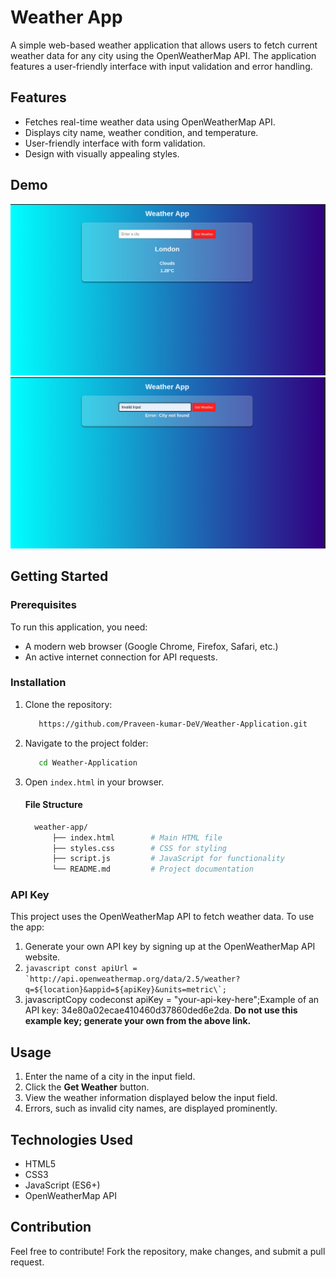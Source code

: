 # Weather App

A simple web-based weather application that allows users to fetch current weather data for any city using the OpenWeatherMap API. The application features a user-friendly interface with input validation and error handling.

## Features

- Fetches real-time weather data using OpenWeatherMap API.
- Displays city name, weather condition, and temperature.
- User-friendly interface with form validation.
- Design with visually appealing styles.

## Demo

![Weather App Screenshot](/ScreenShots/Screenshot-1.png)
![Weather App Screenshot](/ScreenShots/Screenshot-2.png)

## Getting Started

### Prerequisites

To run this application, you need:

- A modern web browser (Google Chrome, Firefox, Safari, etc.)
- An active internet connection for API requests.

### Installation

1. Clone the repository:

   ```bash
      https://github.com/Praveen-kumar-DeV/Weather-Application.git
   ```

2. Navigate to the project folder:

   ```bash
      cd Weather-Application
   ```

3. Open `index.html` in your browser.
   #### File Structure
   ```bash
     weather-app/
         ├── index.html        # Main HTML file
         ├── styles.css        # CSS for styling
         ├── script.js         # JavaScript for functionality
         └── README.md         # Project documentation
   ```

### API Key

This project uses the OpenWeatherMap API to fetch weather data. To use the app:

1.  Generate your own API key by signing up at the OpenWeatherMap API website.
2.  `` javascript const apiUrl = `http://api.openweathermap.org/data/2.5/weather?q=${location}&appid=${apiKey}&units=metric\`;  ``
3.  javascriptCopy codeconst apiKey = "your-api-key-here";Example of an API key: 34e80a02ecae410460d37860ded6e2da. **Do not use this example key; generate your own from the above link.**

## Usage

1.  Enter the name of a city in the input field.
2.  Click the **Get Weather** button.
3.  View the weather information displayed below the input field.
4.  Errors, such as invalid city names, are displayed prominently.

## Technologies Used

- HTML5
- CSS3
- JavaScript (ES6+)
- OpenWeatherMap API

## Contribution

Feel free to contribute! Fork the repository, make changes, and submit a pull request.
